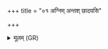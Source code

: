 +++
title = "०१ अग्निम् अन्तश् छादयसि"

+++
<details><summary>मूलम् (GR)</summary>

अग्निम् अन्तश् छादयसि  
पुरुषान् पशुभिः सह ।  
विजावति प्रजावति  
वि ते पाशांश् चृतामसि ॥
</details>